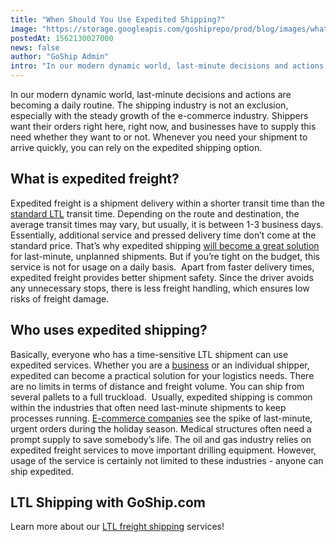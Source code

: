 ```yaml
---
title: "When Should You Use Expedited Shipping?"
image: "https://storage.googleapis.com/goshiprepo/prod/blog/images/what-is-expedited-shipping-when-should-you-use-it.jpg"
postedAt: 1562130027000
news: false
author: "GoShip Admin"
intro: "In our modern dynamic world, last-minute decisions and actions are becoming a daily routine. The shipping industry is not an exclusion, especially with the steady growth of the e-commerce industry. Shippers want their orders right here, right now, and businesses have to supply this need whether they want to or not. Whenever you need your shipment to arrive quickly, you can rely on the expedited shipping option. \n\nWhat is expedited freight?\n-\n\nExpedited freight is a shipment delivery within a shorter transit"
---
```

In our modern dynamic world, last-minute decisions and actions are becoming a daily routine. The shipping industry is not an exclusion, especially with the steady growth of the e-commerce industry. Shippers want their orders right here, right now, and businesses have to supply this need whether they want to or not. Whenever you need your shipment to arrive quickly, you can rely on the expedited shipping option.

What is expedited freight?
--------------------------

Expedited freight is a shipment delivery within a shorter transit time than the [standard LTL](https://www.goship.com/shipping-services/ltl-freight-shipping/) transit time. Depending on the route and destination, the average transit times may vary, but usually, it is between 1-3 business days. Essentially, additional service and pressed delivery time don’t come at the standard price. That’s why expedited shipping [will become a great solution](https://www.plslogistics.com/blog/what-is-expedited-shipping/) for last-minute, unplanned shipments. But if you’re tight on the budget, this service is not for usage on a daily basis.  Apart from faster delivery times, expedited freight provides better shipment safety. Since the driver avoids any unnecessary stops, there is less freight handling, which ensures low risks of freight damage. 

Who uses expedited shipping?
----------------------------

Basically, everyone who has a time-sensitive LTL shipment can use expedited services. Whether you are a [business](https://www.goship.com/shipping-services/small-business-shipping/) or an individual shipper, expedited can become a practical solution for your logistics needs. There are no limits in terms of distance and freight volume. You can ship from several pallets to a full truckload.  Usually, expedited shipping is common within the industries that often need last-minute shipments to keep processes running. [E-commerce companies](https://www.goship.com/shipping-services/ltl-shipping-for-retail-logistics/) see the spike of last-minute, urgent orders during the holiday season. Medical structures often need a prompt supply to save somebody’s life. The oil and gas industry relies on expedited freight services to move important drilling equipment. However, usage of the service is certainly not limited to these industries - anyone can ship expedited.

LTL Shipping with GoShip.com
----------------------------

Learn more about our [LTL freight shipping](https://www.goship.com/shipping-services/ltl-freight-shipping/) services!
